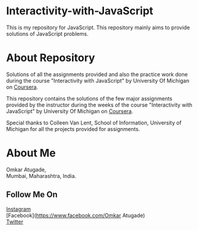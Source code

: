 # Interactivity-with-JavaScript
   This is my repository for JavaScript. This repository mainly aims to provide solutions of JavaScript problems.

  
# About Repository
  Solutions of all the assignments provided and also the practice work done during the course "Interactivity with JavaScript" by University Of Michigan on [Coursera](https://www.google.com/search?q=coursera&oq=co&aqs=chrome.1.69i57j69i59j0l2j69i60l4.13291j0j1&sourceid=chrome&ie=UTF-8).

  This repository contains the solutions of the few major assignments provided by the instructor during the weeks of the course "Interactivity with JavaScript" by University Of Michigan on [Coursera](https://www.google.com/search?q=coursera&oq=co&aqs=chrome.1.69i57j69i59j0l2j69i60l4.13291j0j1&sourceid=chrome&ie=UTF-8).

  Special thanks to Colleen Van Lent, School of Information, University of Michigan for all the projects provided for assignments.
  
# About Me

  Omkar Atugade,<br>
  Mumbai, Maharashtra, India.
    
## Follow Me On<br>
  [Instagram](https://www.instagram.com/omi_atugade)<br>
  [Facebook](https://www.facebook.com/Omkar Atugade)<br>
  [Twitter](https://www.twitter.com/Atugade-Omkar)
